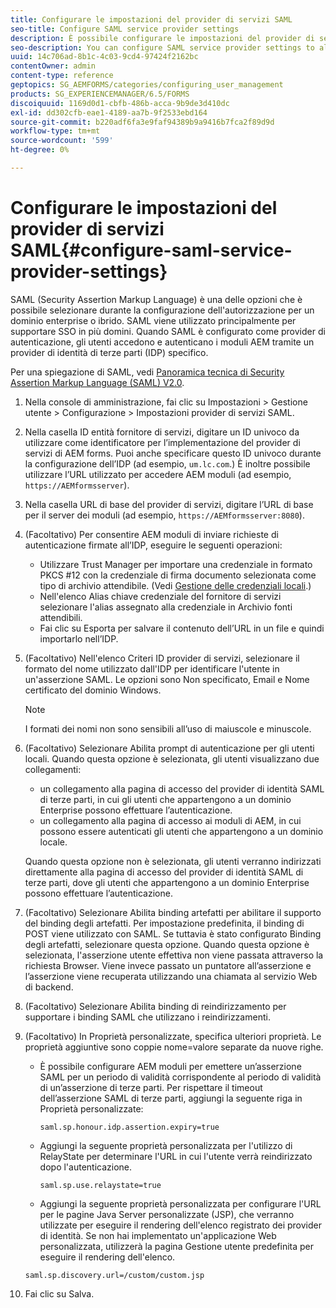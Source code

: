 ```yaml
---
title: Configurare le impostazioni del provider di servizi SAML
seo-title: Configure SAML service provider settings
description: È possibile configurare le impostazioni del provider di servizi SAML per consentire agli utenti di effettuare l’accesso e l’autenticazione per AEM moduli tramite un provider di identità di terze parti (IDP) specifico.
seo-description: You can configure SAML service provider settings to allow users to login and authenticate to AEM forms via a specified third-party identity provider (IDP).
uuid: 14c706ad-8b1c-4c03-9cd4-97424f2162bc
contentOwner: admin
content-type: reference
geptopics: SG_AEMFORMS/categories/configuring_user_management
products: SG_EXPERIENCEMANAGER/6.5/FORMS
discoiquuid: 1169d0d1-cbfb-486b-acca-9b9de3d410dc
exl-id: dd302cfb-eae1-4189-aa7b-9f2533ebd164
source-git-commit: b220adf6fa3e9faf94389b9a9416b7fca2f89d9d
workflow-type: tm+mt
source-wordcount: '599'
ht-degree: 0%

---
```


# Configurare le impostazioni del provider di servizi SAML{#configure-saml-service-provider-settings}

SAML (Security Assertion Markup Language) è una delle opzioni che è possibile selezionare durante la configurazione dell&#39;autorizzazione per un dominio enterprise o ibrido. SAML viene utilizzato principalmente per supportare SSO in più domini. Quando SAML è configurato come provider di autenticazione, gli utenti accedono e autenticano i moduli AEM tramite un provider di identità di terze parti (IDP) specifico.

Per una spiegazione di SAML, vedi [Panoramica tecnica di Security Assertion Markup Language (SAML) V2.0](https://www.oasis-open.org/committees/download.php/20645/sstc-saml-tech-overview-2%200-draft-10.pdf).

1. Nella console di amministrazione, fai clic su Impostazioni > Gestione utente > Configurazione > Impostazioni provider di servizi SAML.
1. Nella casella ID entità fornitore di servizi, digitare un ID univoco da utilizzare come identificatore per l’implementazione del provider di servizi di AEM forms. Puoi anche specificare questo ID univoco durante la configurazione dell’IDP (ad esempio, `um.lc.com`.) È inoltre possibile utilizzare l’URL utilizzato per accedere AEM moduli (ad esempio, `https://AEMformsserver`).
1. Nella casella URL di base del provider di servizi, digitare l’URL di base per il server dei moduli (ad esempio, `https://AEMformsserver:8080`).
1. (Facoltativo) Per consentire AEM moduli di inviare richieste di autenticazione firmate all’IDP, eseguire le seguenti operazioni:

   * Utilizzare Trust Manager per importare una credenziale in formato PKCS #12 con la credenziale di firma documento selezionata come tipo di archivio attendibile. (Vedi [Gestione delle credenziali locali](/help/forms/using/admin-help/local-credentials.md#managing-local-credentials).)
   * Nell&#39;elenco Alias chiave credenziale del fornitore di servizi selezionare l&#39;alias assegnato alla credenziale in Archivio fonti attendibili.
   * Fai clic su Esporta per salvare il contenuto dell’URL in un file e quindi importarlo nell’IDP.

1. (Facoltativo) Nell&#39;elenco Criteri ID provider di servizi, selezionare il formato del nome utilizzato dall&#39;IDP per identificare l&#39;utente in un&#39;asserzione SAML. Le opzioni sono Non specificato, Email e Nome certificato del dominio Windows.

   >[!NOTE]
   >
   >I formati dei nomi non sono sensibili all’uso di maiuscole e minuscole.

1. (Facoltativo) Selezionare Abilita prompt di autenticazione per gli utenti locali. Quando questa opzione è selezionata, gli utenti visualizzano due collegamenti:

   * un collegamento alla pagina di accesso del provider di identità SAML di terze parti, in cui gli utenti che appartengono a un dominio Enterprise possono effettuare l’autenticazione.
   * un collegamento alla pagina di accesso ai moduli di AEM, in cui possono essere autenticati gli utenti che appartengono a un dominio locale.

   Quando questa opzione non è selezionata, gli utenti verranno indirizzati direttamente alla pagina di accesso del provider di identità SAML di terze parti, dove gli utenti che appartengono a un dominio Enterprise possono effettuare l’autenticazione.

1. (Facoltativo) Selezionare Abilita binding artefatti per abilitare il supporto del binding degli artefatti. Per impostazione predefinita, il binding di POST viene utilizzato con SAML. Se tuttavia è stato configurato Binding degli artefatti, selezionare questa opzione. Quando questa opzione è selezionata, l&#39;asserzione utente effettiva non viene passata attraverso la richiesta Browser. Viene invece passato un puntatore all’asserzione e l’asserzione viene recuperata utilizzando una chiamata al servizio Web di backend.
1. (Facoltativo) Selezionare Abilita binding di reindirizzamento per supportare i binding SAML che utilizzano i reindirizzamenti.
1. (Facoltativo) In Proprietà personalizzate, specifica ulteriori proprietà. Le proprietà aggiuntive sono coppie nome=valore separate da nuove righe.

   * È possibile configurare AEM moduli per emettere un’asserzione SAML per un periodo di validità corrispondente al periodo di validità di un’asserzione di terze parti. Per rispettare il timeout dell’asserzione SAML di terze parti, aggiungi la seguente riga in Proprietà personalizzate:

      `saml.sp.honour.idp.assertion.expiry=true`

   * Aggiungi la seguente proprietà personalizzata per l&#39;utilizzo di RelayState per determinare l&#39;URL in cui l&#39;utente verrà reindirizzato dopo l&#39;autenticazione.

      `saml.sp.use.relaystate=true`

   * Aggiungi la seguente proprietà personalizzata per configurare l&#39;URL per le pagine Java Server personalizzate (JSP), che verranno utilizzate per eseguire il rendering dell&#39;elenco registrato dei provider di identità. Se non hai implementato un&#39;applicazione Web personalizzata, utilizzerà la pagina Gestione utente predefinita per eseguire il rendering dell&#39;elenco.

   `saml.sp.discovery.url=/custom/custom.jsp`

1. Fai clic su Salva.
